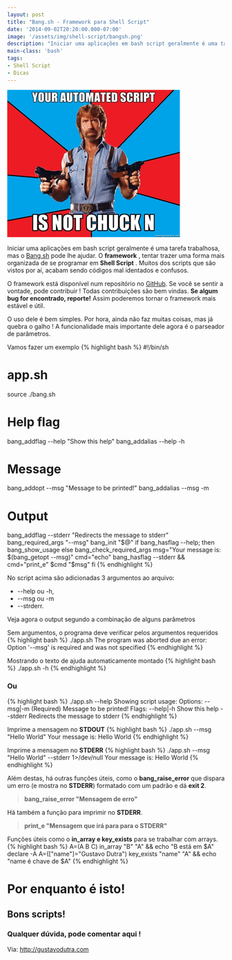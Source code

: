 ```yaml
---
layout: post
title: "Bang.sh - Framework para Shell Script"
date: '2014-09-02T20:20:00.000-07:00'
image: '/assets/img/shell-script/bangsh.png'
description: "Iniciar uma aplicações em bash script geralmente é uma tarefa trabalhosa, mas o Bang.sh pode lhe ajudar."
main-class: 'bash'
tags:
- Shell Script
- Dicas
---
```


![Bang.sh - Framework para Shell Script](/assets/img/shell-script/bangsh.jpg "Bang.sh - Framework para Shell Script")

Iniciar uma aplicações em bash script geralmente é uma tarefa trabalhosa, mas o [Bang.sh](https://github.com/bellthoven/bangsh) pode lhe ajudar. O __framework__ , tentar trazer uma forma mais organizada de se programar em __Shell Script__ . Muitos dos scripts que são vistos por aí, acabam sendo códigos mal identados e confusos.

O framework está disponível num repositório no [GitHub](https://github.com/bellthoven/bangsh). Se você se sentir a vontade, pode contribuir ! Todas contribuições são bem vindas. __Se algum bug for encontrado, reporte!__ Assim poderemos tornar o framework mais estável e útil.

O uso dele é bem simples. Por hora, ainda não faz muitas coisas, mas já quebra o galho !
A funcionalidade mais importante dele agora é o parseador de parâmetros.

Vamos fazer um exemplo
{% highlight bash %}
#!/bin/sh
# app.sh
source ./bang.sh
# Help flag
bang_addflag --help "Show this help"
bang_addalias --help -h
# Message
bang_addopt --msg "Message to be printed!"
bang_addalias --msg -m
# Output
bang_addflag --stderr "Redirects the message to stderr"
bang_required_args "--msg"
bang_init "$@"
if bang_hasflag --help; then
 bang_show_usage
else
 bang_check_required_args
 msg="Your message is: $(bang_getopt --msg)"
 cmd="echo"
 bang_hasflag --stderr &amp;&amp; cmd="print_e"
 $cmd "$msg"
fi
{% endhighlight %}

No script acima são adicionadas 3 argumentos ao arquivo: 

+ --help ou -h, 
+ --msg ou -m
+ --strderr.

Veja agora o output segundo a combinação de alguns parâmetros

Sem argumentos, o programa deve verificar pelos argumentos requeridos
{% highlight bash %}
./app.sh
The program was aborted due an error:
Option '--msg' is required and was not specified
{% endhighlight %}

Mostrando o texto de ajuda automaticamente montado
{% highlight bash %}
./app.sh -h
{% endhighlight %}

### Ou
{% highlight bash %}
./app.sh --help
Showing script usage:
Options:
--msg|-m  (Required) Message to be printed!
Flags:
--help|-h Show this help
--stderr Redirects the message to stderr
{% endhighlight %}

Imprime a mensagem no __STDOUT__
{% highlight bash %}
./app.sh --msg "Hello World"
Your message is: Hello World
{% endhighlight %}

Imprime a mensagem no __STDERR__
{% highlight bash %}
./app.sh --msg "Hello World" --stderr 1>/dev/null
Your message is: Hello World
{% endhighlight %}

Além destas, há outras funções úteis, como o __bang_raise_error__ que dispara um erro (e mostra no __STDERR__) formatado com um padrão e dá __exit 2__.

> __bang_raise_error "Mensagem de erro"__

Há também a função para imprimir no __STDERR__.

> __print_e "Mensagem que irá para para o STDERR"__

Funções úteis como o __in_array e key_exists__ para se trabalhar com arrays.
{% highlight bash %}
A=(A B C)
in_array "B" "A" && echo "B está em \$A"
declare -A A=(["name"]="Gustavo Dutra")
key_exists "name" "A" && echo "name é chave de \$A"
{% endhighlight %}

# Por enquanto é isto! 

## Bons scripts! 

### Qualquer dúvida, pode comentar aqui !

Via: <http://gustavodutra.com>
